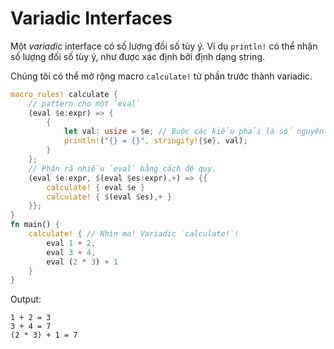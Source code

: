 # Variadic Interfaces

Một *variadic* interface có số lượng đối số tùy ý. Ví dụ `println!` có thể  nhận số lượng đối số tùy ý, như được xác định bởi định dạng string.

Chúng tôi có thể mở rộng macro `calculate!` từ phần trước thành variadic.

```rust
macro_rules! calculate {
    // pattern cho một `eval`
    (eval $e:expr) => {
        {
            let val: usize = $e; // Buộc các kiểu phải là số nguyên
            println!("{} = {}", stringify!{$e}, val);
        }
    };
    // Phân rã nhiều `eval` bằng cách đệ quy.
    (eval $e:expr, $(eval $es:expr),+) => {{
        calculate! { eval $e }
        calculate! { $(eval $es),+ }
    }};
}
fn main() {
    calculate! { // Nhìn ma! Variadic `calculate!`!
        eval 1 + 2,
        eval 3 + 4,
        eval (2 * 3) + 1
    }
}
```
Output:
```
1 + 2 = 3
3 + 4 = 7
(2 * 3) + 1 = 7

```